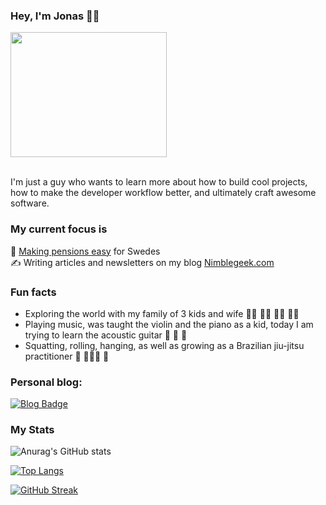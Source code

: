
### Hey, I'm Jonas 👋🏽 

<div align="">
  <img src="https://media.giphy.com/media/R03zWv5p1oNSQd91EP/giphy.gif" width="250" height="200"/>
</div> <br>

I'm just a guy who wants to learn more about how to build cool projects, how to make the developer workflow better, and ultimately craft awesome software. 

### My current focus is
 <div align="">
🚀 <a href="https://investor.nordea.se/nora-pension/public/">Making pensions easy</a> for Swedes <br>
    ✍️ Writing articles and newsletters on my blog <a href="https://www.nimblegeek.com/">Nimblegeek.com</a> <br>
  </div>


### Fun facts 
  - Exploring the world with my family of 3 kids and wife 👧🏼 👦🏻 👧🏽 👩🏻 
  - Playing music, was taught the violin and the piano as a kid, today I am trying to learn the acoustic guitar 🎻 🎹 🎸 
  - Squatting, rolling, hanging, as well as growing as a Brazilian jiu-jitsu practitioner 🥋 🤸🏽‍♂️ 🐒  


<h3 align=""> 
Personal blog:
</h3>
<div align="">
 <a href="https://www.nimblegeek.com/">
  <img src="https://img.shields.io/badge/Nimblegeek-purple?style=for-the-badge&logo=blog&logoColor=white" alt="Blog Badge"/>
 </a>
</div>

### My Stats 

![Anurag's GitHub stats](https://github-readme-stats.vercel.app/api?username=nimblegeek&theme=dark&show_icons=true&layout=compact)
    
[![Top Langs](https://github-readme-stats.vercel.app/api/top-langs/?username=nimblegeek&layout=compact&theme=dark)](https://github.com/nimblegeek/github-readme-stats)
    
[![GitHub Streak](https://github-readme-streak-stats.herokuapp.com/?user=nimblegeek&theme=dark)](https://git.io/streak-stats)
    
       
